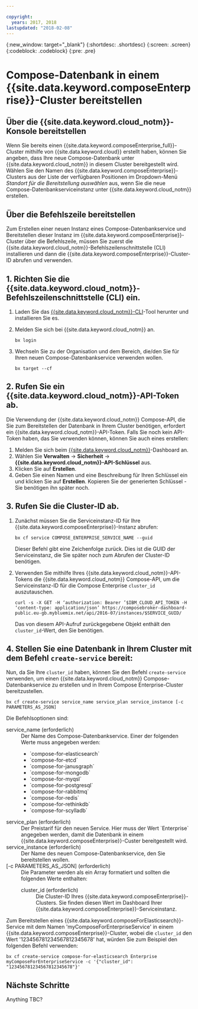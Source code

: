 ```yaml
---

copyright:
  years: 2017, 2018
lastupdated: "2018-02-08"
---
```


{:new_window: target="_blank"}
{:shortdesc: .shortdesc}
{:screen: .screen}
{:codeblock: .codeblock}
{:pre: .pre}

# Compose-Datenbank in einem {{site.data.keyword.composeEnterprise}}-Cluster bereitstellen

## Über die {{site.data.keyword.cloud_notm}}-Konsole bereitstellen

Wenn Sie bereits einen {{site.data.keyword.composeEnterprise_full}}-Cluster mithilfe von {{site.data.keyword.cloud}} erstellt haben, können Sie angeben, dass Ihre neue Compose-Datenbank unter {{site.data.keyword.cloud_notm}} in diesem Cluster bereitgestellt wird. Wählen Sie den Namen des {{site.data.keyword.composeEnterprise}}-Clusters aus der Liste der verfügbaren Positionen im Dropdown-Menü *Standort für die Bereitstellung auswählen* aus, wenn Sie die neue Compose-Datenbankserviceinstanz unter {{site.data.keyword.cloud_notm}} erstellen.

## Über die Befehlszeile bereitstellen

Zum Erstellen einer neuen Instanz eines Compose-Datenbankservice und Bereitstellen dieser Instanz im {{site.data.keyword.composeEnterprise}}-Cluster über die Befehlszeile, müssen Sie zuerst die {{site.data.keyword.cloud_notm}}-Befehlszeilenschnittstelle (CLI) installieren und dann die {{site.data.keyword.composeEnterprise}}-Cluster-ID abrufen und verwenden.

## 1. Richten Sie die {{site.data.keyword.cloud_notm}}-Befehlszeilenschnittstelle (CLI) ein. 

1. Laden Sie das [{{site.data.keyword.cloud_notm}}-CLI](https://console.bluemix.net/docs/cli/reference/bluemix_cli/download_cli.html)-Tool herunter und installieren Sie es.
2. Melden Sie sich bei {{site.data.keyword.cloud_notm}} an.

    ```
    bx login
    ```

3. Wechseln Sie zu der Organisation und dem Bereich, die/den Sie für Ihren neuen Compose-Datenbankservice verwenden wollen.

    ```
    bx target --cf
    ```

## 2. Rufen Sie ein {{site.data.keyword.cloud_notm}}-API-Token ab.

Die Verwendung der {{site.data.keyword.cloud_notm}} Compose-API, die Sie zum Bereitstellen der Datenbank in Ihrem Cluster benötigen, erfordert ein {{site.data.keyword.cloud_notm}}-API-Token. Falls Sie noch kein API-Token haben, das Sie verwenden können, können Sie auch eines erstellen:

1. Melden Sie sich beim [{{site.data.keyword.cloud_notm}}](console.{DomainName}.bluemix.net)-Dashboard an.
2. Wählen Sie **Verwalten** -> **Sicherheit** -> **{{site.data.keyword.cloud_notm}}-API-Schlüssel** aus.
3. Klicken Sie auf **Erstellen**.
4. Geben Sie einen Namen und eine Beschreibung für Ihren Schlüssel ein und klicken Sie auf **Erstellen**. Kopieren Sie der generierten Schlüssel - Sie benötigen ihn später noch.

## 3. Rufen Sie die Cluster-ID ab.

1. Zunächst müssen Sie die Serviceinstanz-ID für Ihre {{site.data.keyword.composeEnterprise}}-Instanz abrufen:

    ```
    bx cf service COMPOSE_ENTERPRISE_SERVICE_NAME --guid
    ```

    Dieser Befehl gibt eine Zeichenfolge zurück. Dies ist die GUID der Serviceinstanz, die Sie später noch zum Abrufen der Cluster-ID benötigen.

2. Verwenden Sie mithilfe Ihres {{site.data.keyword.cloud_notm}}-API-Tokens die {{site.data.keyword.cloud_notm}} Compose-API, um die Serviceinstanz-ID für die Compose Enterprise `cluster_id` auszutauschen.

    ```
    curl -s -X GET -H ‘authorization: Bearer ’$IBM_CLOUD_API_TOKEN -H ‘content-type: application/json’ https://composebroker-dashboard-public.eu-gb.mybluemix.net/api/2016-07/instances/$SERVICE_GUID/
    ```

    Das von diesem API-Aufruf zurückgegebene Objekt enthält den `cluster_id`-Wert, den Sie benötigen.

## 4. Stellen Sie eine Datenbank in Ihrem Cluster mit dem Befehl `create-service` bereit:

Nun, da Sie Ihre `cluster_id` haben, können Sie den Befehl `create-service` verwenden, um einen {{site.data.keyword.cloud_notm}} Compose-Datenbankservice zu erstellen und in Ihrem Compose Enterprise-Cluster bereitzustellen.


```
bx cf create-service service_name service_plan service_instance [-c PARAMETERS_AS_JSON]
```

Die Befehlsoptionen sind:

<dl>
<dt>service_name (erforderlich)</dt>
<dd>
Der Name des Compose-Datenbankservice. Einer der folgenden Werte muss angegeben werden:
    <ul>
        <li>`compose-for-elasticsearch`</li>
        <li>`compose-for-etcd`</li>
        <li>`compose-for-janusgraph`</li>
        <li>`compose-for-mongodb`</li>
        <li>`compose-for-myqsl`</li>
        <li>`compose-for-postgresql`</li>
        <li>`compose-for-rabbitmq`</li>
        <li>`compose-for-redis`</li>
        <li>`compose-for-rethinkdb`</li>
        <li>`compose-for-scylladb`</li>
    </ul>
</dd>
<dt>service_plan (erforderlich)</dt>
<dd>
Der Preistarif für den neuen Service. Hier muss der Wert `Enterprise` angegeben werden, damit die Datenbank in einem {{site.data.keyword.composeEnterprise}}-Custer bereitgestellt wird.
</dd>
<dt>service_instance (erforderlich)</dt>
<dd>
Der Name des neuen Compose-Datenbankservice, den Sie bereitstellen wollen.
</dd>
<dt>[-c PARAMETERS_AS_JSON] (erforderlich)</dt>
<dd>
Die Parameter werden als ein Array formatiert und sollten die folgenden Werte enthalten:
    <dl>
    <dt>cluster_id (erforderlich)</dt>
    <dd>Die Cluster-ID Ihres {{site.data.keyword.composeEnterprise}}-Clusters. Sie finden diesen Wert im Dashboard Ihrer {{site.data.keyword.composeEnterprise}}-Serviceinstanz.
    </dd>
    </dl>
</dd>
</dl>

Zum Bereitstellen eines {{site.data.keyword.composeForElasticsearch}}-Service mit dem Namen 'myComposeForEnterpriseService' in einem {{site.data.keyword.composeEnterprise}}-Cluster, wobei die `cluster_id` den Wert '123456781234567812345678' hat, würden Sie zum Beispiel den folgenden Befehl verwenden:

```
bx cf create-service compose-for-elasticsearch Enterprise myComposeForEnterpriseService -c '{"cluster_id": "123456781234567812345678"}'
```

## Nächste Schritte

Anything TBC?
